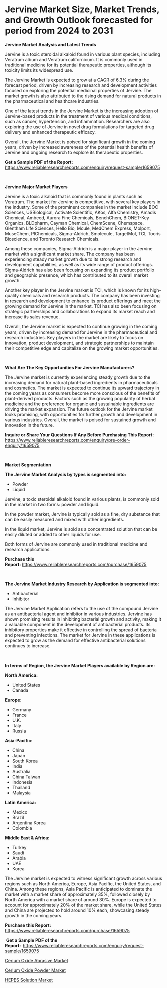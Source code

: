 <p><h1>Jervine Market Size, Market Trends, and Growth Outlook forecasted for period from 2024 to 2031</h1></p><p><strong>Jervine Market Analysis and Latest Trends</strong></p>
<p><p>Jervine is a toxic steroidal alkaloid found in various plant species, including Veratrum album and Veratrum californicum. It is commonly used in traditional medicine for its potential therapeutic properties, although its toxicity limits its widespread use.</p><p>The Jervine Market is expected to grow at a CAGR of 6.3% during the forecast period, driven by increasing research and development activities focused on exploring the potential medicinal properties of Jervine. The market growth is also attributed to the rising demand for natural products in the pharmaceutical and healthcare industries.</p><p>One of the latest trends in the Jervine Market is the increasing adoption of Jervine-based products in the treatment of various medical conditions, such as cancer, hypertension, and inflammation. Researchers are also exploring the use of Jervine in novel drug formulations for targeted drug delivery and enhanced therapeutic efficacy.</p><p>Overall, the Jervine Market is poised for significant growth in the coming years, driven by increased awareness of the potential health benefits of Jervine and ongoing research to explore its therapeutic properties.</p></p>
<p><strong>Get a Sample PDF of the Report:&nbsp;</strong> <a href="https://www.reliableresearchreports.com/enquiry/request-sample/1659075">https://www.reliableresearchreports.com/enquiry/request-sample/1659075</a></p>
<p>&nbsp;</p>
<p><strong>Jervine Major Market Players</strong></p>
<p><p>Jervine is a toxic alkaloid that is commonly found in plants such as Veratrum. The market for Jervine is competitive, with several key players in the industry. Some of the prominent companies in the market include BOC Sciences, USBiological, Activate Scientific, AKos, Alfa Chemistry, Amadis Chemical, Ambeed, Aurora Fine Chemicals, BenchChem, BIONET-Key Organics, BLDpharm, Cayman Chemical, ChemScene, Chemspace, Glentham Life Sciences, Hello Bio, Mcule, MedChem Express, Molport, MuseChem, PIChemicals, Sigma-Aldrich, Smolecule, TargetMol, TCI, Tocris Bioscience, and Toronto Research Chemicals.</p><p>Among these companies, Sigma-Aldrich is a major player in the Jervine market with a significant market share. The company has been experiencing steady market growth due to its strong research and development capabilities, as well as its wide range of product offerings. Sigma-Aldrich has also been focusing on expanding its product portfolio and geographic presence, which has contributed to its overall market growth.</p><p>Another key player in the Jervine market is TCI, which is known for its high-quality chemicals and research products. The company has been investing in research and development to enhance its product offerings and meet the growing demand for Jervine in the market. TCI has also been focusing on strategic partnerships and collaborations to expand its market reach and increase its sales revenue.</p><p>Overall, the Jervine market is expected to continue growing in the coming years, driven by increasing demand for Jervine in the pharmaceutical and research industries. Key players in the market are likely to focus on innovation, product development, and strategic partnerships to maintain their competitive edge and capitalize on the growing market opportunities.</p></p>
<p>&nbsp;</p>
<p><strong>What Are The Key Opportunities For Jervine Manufacturers?</strong></p>
<p><p>The Jervine market is currently experiencing steady growth due to the increasing demand for natural plant-based ingredients in pharmaceuticals and cosmetics. The market is expected to continue its upward trajectory in the coming years as consumers become more conscious of the benefits of plant-derived products. Factors such as the growing popularity of herbal medicine and the preference for organic and sustainable ingredients are driving the market expansion. The future outlook for the Jervine market looks promising, with opportunities for further growth and development in various industries. Overall, the market is poised for sustained growth and innovation in the future.</p></p>
<p><strong>Inquire or Share Your Questions If Any Before Purchasing This Report:</strong> <a href="https://www.reliableresearchreports.com/enquiry/pre-order-enquiry/1659075">https://www.reliableresearchreports.com/enquiry/pre-order-enquiry/1659075</a></p>
<p>&nbsp;</p>
<p><strong>Market Segmentation</strong></p>
<p><strong>The Jervine Market Analysis by types is segmented into:</strong></p>
<p><ul><li>Powder</li><li>Liquid</li></ul></p>
<p><p>Jervine, a toxic steroidal alkaloid found in various plants, is commonly sold in the market in two forms: powder and liquid. </p><p>In the powder market, Jervine is typically sold as a fine, dry substance that can be easily measured and mixed with other ingredients. </p><p>In the liquid market, Jervine is sold as a concentrated solution that can be easily diluted or added to other liquids for use. </p><p>Both forms of Jervine are commonly used in traditional medicine and research applications.</p></p>
<p><strong>Purchase this Report:&nbsp;</strong><a href="https://www.reliableresearchreports.com/purchase/1659075">https://www.reliableresearchreports.com/purchase/1659075</a></p>
<p>&nbsp;</p>
<p><strong>The Jervine Market Industry Research by Application is segmented into:</strong></p>
<p><ul><li>Antibacterial</li><li>Inhibitor</li></ul></p>
<p><p>The Jervine Market Application refers to the use of the compound Jervine as an antibacterial agent and inhibitor in various industries. Jervine has shown promising results in inhibiting bacterial growth and activity, making it a valuable component in the development of antibacterial products. Its inhibitory properties make it effective in controlling the spread of bacteria and preventing infections. The market for Jervine in these applications is expected to grow as the demand for effective antibacterial solutions continues to increase.</p></p>
<p>&nbsp;</p>
<p><strong>In terms of Region, the Jervine Market Players available by Region are:</strong></p>
<p>
    <p> <strong> North America: </strong>
        <ul>
            <li>United States</li>
            <li>Canada</li>
        </ul>
        </p> 
    <p> <strong> Europe: </strong>
        <ul>
            <li>Germany</li>
            <li>France</li>
            <li>U.K.</li>
            <li>Italy</li>
            <li>Russia</li>
        </ul>
        </p> 
    <p> <strong> Asia-Pacific: </strong>
        <ul>
            <li>China</li>
            <li>Japan</li>
            <li>South Korea</li>
            <li>India</li>
            <li>Australia</li>
            <li>China Taiwan</li>
            <li>Indonesia</li>
            <li>Thailand</li>
            <li>Malaysia</li>
        </ul>
        </p> 
    <p> <strong> Latin America: </strong>
        <ul>
            <li>Mexico</li>
            <li>Brazil</li>
            <li>Argentina Korea</li>
            <li>Colombia</li>
        </ul>
        </p> 
    <p> <strong> Middle East & Africa: </strong>
        <ul>
            <li>Turkey</li>
            <li>Saudi</li>
            <li>Arabia</li>
            <li>UAE</li>
            <li>Korea</li>
        </ul>
    </p>
    </p>
<p><p>The Jervine market is expected to witness significant growth across various regions such as North America, Europe, Asia Pacific, the United States, and China. Among these regions, Asia Pacific is anticipated to dominate the market with a market share of approximately 35%, followed closely by North America with a market share of around 30%. Europe is expected to account for approximately 20% of the market share, while the United States and China are projected to hold around 10% each, showcasing steady growth in the coming years.</p></p>
<p><strong>Purchase this Report: </strong><a href="https://www.reliableresearchreports.com/purchase/1659075">https://www.reliableresearchreports.com/purchase/1659075</a></p>
<p>&nbsp;<strong>Get a Sample PDF of the Report:&nbsp;&nbsp;</strong><a href="https://www.reliableresearchreports.com/enquiry/request-sample/1659075">https://www.reliableresearchreports.com/enquiry/request-sample/1659075</a></p>
<p><strong></strong></p>
<p><p><a href="https://github.com/dimitrishawkinswaynenp91rgz/Market-Research-Report-List-1/blob/main/cerium-oxide-abrasive-market.md">Cerium Oxide Abrasive Market</a></p><p><a href="https://github.com/danielneavesallisons03mba/Market-Research-Report-List-1/blob/main/cerium-oxide-powder-market.md">Cerium Oxide Powder Market</a></p><p><a href="https://github.com/changoleonlaverguenzanoexiste/Market-Research-Report-List-2/blob/main/hepes-solution-market.md">HEPES Solution Market</a></p></p>